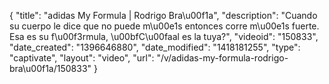 {
    "title": "adidas My Formula | Rodrigo Bra\u00f1a",
    "description": "Cuando su cuerpo le dice que no puede m\u00e1s entonces corre m\u00e1s fuerte. Esa es su f\u00f3rmula, \u00bfC\u00faal es la tuya?",
    "videoid": "150833",
    "date_created": "1396646880",
    "date_modified": "1418181255",
    "type": "captivate",
    "layout": "video",
    "url": "\/v\/adidas-my-formula-rodrigo-bra\u00f1a\/150833"
}